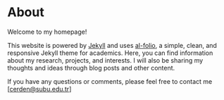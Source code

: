 # About
<!-- ALL-CONTRIBUTORS-BADGE:START - Do not remove or modify this section -->
[maintainers]: https://img.shields.io/badge/maintainers-4-success.svg 'Number of maintainers'
<!-- ALL-CONTRIBUTORS-BADGE:END -->
Welcome to my homepage!

This website is powered by [Jekyll](https://jekyllrb.com/) and uses [al-folio](https://github.com/alshedivat/al-folio), a simple, clean, and responsive Jekyll theme for academics. Here, you can find information about my research, projects, and interests. I will also be sharing my thoughts and ideas through blog posts and other content.

If you have any questions or comments, please feel free to contact me [cerden@subu.edu.tr]
